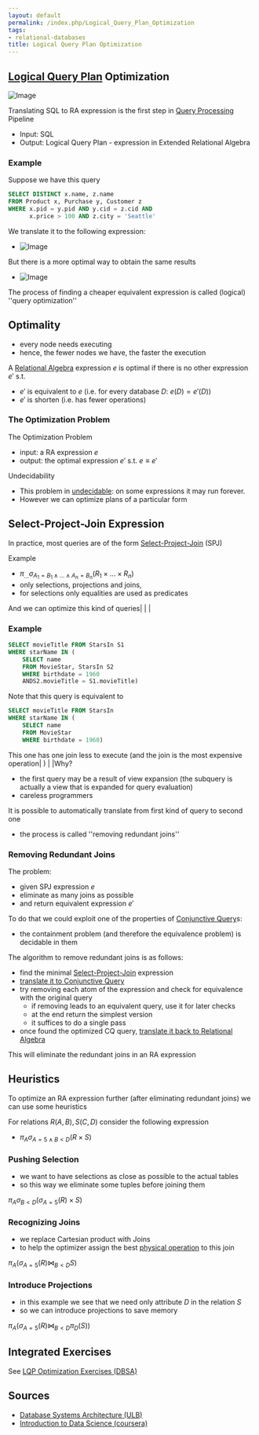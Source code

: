 ```yaml
---
layout: default
permalink: /index.php/Logical_Query_Plan_Optimization
tags:
- relational-databases
title: Logical Query Plan Optimization
---
```

## [Logical Query Plan](Query_Plan#Logical_Query_Plan) Optimization
<img src="https://raw.github.com/alexeygrigorev/wiki-figures/master/ulb/dbsa/query-processing-1st.png" alt="Image">

Translating SQL to RA expression is the first step in [Query Processing](Query_Processing) Pipeline
- Input: SQL
- Output: Logical Query Plan - expression in Extended Relational Algebra



### Example
Suppose we have this query
```sql
SELECT DISTINCT x.name, z.name
FROM Product x, Purchase y, Customer z
WHERE x.pid = y.pid AND y.cid = z.cid AND
      x.price > 100 AND z.city = 'Seattle'
```

We translate it to the following expression:
- <img src="https://raw.github.com/alexeygrigorev/wiki-figures/master/ulb/dbsa/logical-query-plan-ex2.png" alt="Image">


But there is a more optimal way to obtain the same results 
- <img src="https://raw.github.com/alexeygrigorev/wiki-figures/master/ulb/dbsa/logical-query-plan-ex2-opt.png" alt="Image">

The process of finding a cheaper equivalent expression is called (logical) ''query optimization''


## Optimality
- every node needs executing 
- hence, the fewer nodes we have, the faster the execution 

A [Relational Algebra](Relational_Algebra) expression $e$ is optimal if there is no other expression $e'$ s.t.
- $e'$ is equivalent to $e$ (i.e. for every database $D:$ $e(D) = e'(D)$)
- $e'$ is shorten (i.e. has fewer operations)


### The Optimization Problem
The Optimization Problem
- input: a RA expression $e$
- output: the optimal expression $e'$ s.t. $e \equiv e'$

Undecidability 
- This problem in [undecidable](Decidability): on some expressions it may run forever.
- However we can optimize plans of a particular form


## Select-Project-Join Expression
In practice, most queries are of the form [Select-Project-Join](Select-Project-Join_Expression) (SPJ)

Example
- $\pi_\text{...} \sigma_{A_1 = B_1 \land ... \land A_n = B_n} (R_1 \times ... \times R_n)$
- only selections, projections and joins, 
- for selections only equalities are used as predicates

And we can optimize this kind of queries|    | |
### Example
```sql
SELECT movieTitle FROM StarsIn S1
WHERE starName IN (
    SELECT name
    FROM MovieStar, StarsIn S2
    WHERE birthdate = 1960
    ANDS2.movieTitle = S1.movieTitle)
```

Note that this query is equivalent to 
```sql
SELECT movieTitle FROM StarsIn
WHERE starName IN (
    SELECT name
    FROM MovieStar
    WHERE birthdate = 1960)
```

This one has one join less to execute (and the join is the most expensive operation|  ) | |Why? 
- the first query may be a result of view expansion (the subquery is actually a view that is expanded for query evaluation)
- careless programmers

It is possible to automatically translate from first kind of query to second one
- the process is called ''removing redundant joins''


### Removing Redundant Joins
The problem:
- given SPJ expression $e$
- eliminate as many joins as possible 
- and return equivalent expression $e'$

To do that we could exploit one of the properties of [Conjunctive Query](Conjunctive_Query)s: 
- the containment problem (and therefore the equivalence problem) is decidable in them


The algorithm to remove redundant joins is as follows:
- find the minimal [Select-Project-Join](Select-Project-Join_Expression) expression
- [translate it to Conjunctive Query](Conjunctive_Query#Translation_to_CQ)
- try removing each atom of the expression and check for equivalence with the original query
  - if removing leads to an equivalent query, use it for later checks 
  - at the end return the simplest version
  - it suffices to do a single pass
- once found the optimized CQ query, [translate it back to Relational Algebra](Conjunctive_Query#Translation_from_CQ)

This will eliminate the redundant joins in an RA expression


## Heuristics
To optimize an RA expression further (after eliminating redundant joins) we can use some heuristics 

For relations $R(A, B), S(C, D)$ consider the following expression
- $\pi_A \sigma_{A = 5 \land B < D} (R \times S)$


### Pushing Selection
- we want to have selections as close as possible to the actual tables
- so this way we eliminate some tuples before joining them

$\pi_A \sigma_{B < D} \big( \sigma_{A = 5}(R) \times S \big)$


### Recognizing Joins
- we replace Cartesian product with Joins
- to help the optimizer assign the best [physical operation](Physical_Operators_(databases)) to this join

$\pi_A \big( \sigma_{A = 5}(R) \Join_{B < D} S \big)$



### Introduce Projections
- in this example we see that we need only attribute $D$ in the relation $S$
- so we can introduce projections to save memory

$\pi_A \big( \sigma_{A = 5}(R) \Join_{B < D} \pi_D (S) \big)$


## Integrated Exercises
See [LQP Optimization Exercises (DBSA)](LQP_Optimization_Exercises_(DBSA))




## Sources
- [Database Systems Architecture (ULB)](Database_Systems_Architecture_(ULB))
- [Introduction to Data Science (coursera)](Introduction_to_Data_Science_(coursera))
